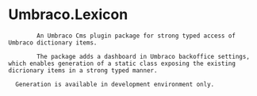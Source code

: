 # Umbraco.Lexicon

			An Umbraco Cms plugin package for strong typed access of Umbraco dictionary items. 
      
			The package adds a dashboard in Umbraco backoffice settings, which enables generation of a static class exposing the existing dicrionary items in a strong typed manner.
      
      Generation is available in development environment only.
